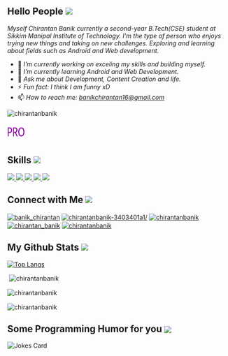 ## Hello People <img src = "https://raw.githubusercontent.com/MartinHeinz/MartinHeinz/master/wave.gif" width = 50px> </h1>
<p align='center'>
 
*Myself Chirantan Banik currently a second-year B.Tech(CSE) student at Sikkim Manipal Institute of Technology. I'm the type of person who enjoys trying new things and taking on new challenges. Exploring and learning about fields such as Android and Web development.*

- 🔭 *I’m currently working on exceling my skills and building myself.*
- 🌱 *I’m currently learning Android and Web Development.*
- 💬 *Ask me about Development, Content Creation and life.*
- ⚡ *Fun fact: I think I am funny xD*
- 📫 *How to reach me:
 [banikchirantan16@gmail.com](Mail%20-%20banikchirantan16@gmail.com)*
 
 <p align="left"> <img src="https://komarev.com/ghpvc/?username=chirantanbanik&label=Profile%20views&color=0e75b6&style=flat" alt="chirantanbanik" /> </p>
 <a href='https://github.com/pricing'><img src='https://raw.githubusercontent.com/acervenky/animated-github-badges/master/assets/pro.gif' width='40' height='40'></a> 
 
 

<h2> Skills <img src = "https://media2.giphy.com/media/QssGEmpkyEOhBCb7e1/giphy.gif?cid=ecf05e47a0n3gi1bfqntqmob8g9aid1oyj2wr3ds3mg700bl&rid=giphy.gif" width = 32px> </h2>
<a href= https://github.com/chirantanbanik?tab=repositories&q=&type=&language=android&sort= > <img width ='32px' src ='https://raw.githubusercontent.com/rahulbanerjee26/githubAboutMeGenerator/main/icons/android.svg'> </a>
<a href= https://github.com/chirantanbanik?tab=repositories&q=&type=&language=java&sort= > <img width ='32px' src ='https://raw.githubusercontent.com/rahulbanerjee26/githubAboutMeGenerator/main/icons/java.svg'> </a>
<a href= https://github.com/chirantanbanik?tab=repositories&q=&type=&language=html&sort= > <img width ='32px' src ='https://raw.githubusercontent.com/rahulbanerjee26/githubAboutMeGenerator/main/icons/html.svg'> </a>
<a href= https://github.com/chirantanbanik?tab=repositories&q=&type=&language=javascript&sort= > <img width ='32px' src ='https://raw.githubusercontent.com/rahulbanerjee26/githubAboutMeGenerator/main/icons/javascript.svg'> </a>
<a href= https://github.com/chirantanbanik?tab=repositories&q=&type=&language=css&sort= > <img width ='32px' src ='https://raw.githubusercontent.com/rahulbanerjee26/githubAboutMeGenerator/main/icons/css.svg'> </a>

## Connect with Me <img src='https://raw.githubusercontent.com/ShahriarShafin/ShahriarShafin/main/Assets/handshake.gif' width="100px"> </h2>

<a href="https://instagram.com/banik_chirantan" target="blank"><img align="center" src="https://raw.githubusercontent.com/rahuldkjain/github-profile-readme-generator/master/src/images/icons/Social/instagram.svg" alt="banik_chirantan" height="30" width="40" /></a>
<a href="https://linkedin.com/in/chirantanbanik-3403401a1/" target="blank"><img align="center" src="https://raw.githubusercontent.com/rahuldkjain/github-profile-readme-generator/master/src/images/icons/Social/linked-in-alt.svg" alt="chirantanbanik-3403401a1/" height="30" width="40" /></a>
<a href="https://open.spotify.com/show/77r4SjXKF5iy9khi79ge3P" target="blank"><img align="center" src="https://cdn.jsdelivr.net/npm/simple-icons@3.0.1/icons/spotify.svg" alt="chirantanbanik" height="30" width="40" /></a>
<a href="https://twitter.com/chirantan_banik" target="blank"><img align="center" src="https://raw.githubusercontent.com/rahuldkjain/github-profile-readme-generator/master/src/images/icons/Social/twitter.svg" alt="chirantan_banik" height="30" width="40" /></a>
<a href="https://www.hackerrank.com/chirantanbanik" target="blank"><img align="center" src="https://raw.githubusercontent.com/rahuldkjain/github-profile-readme-generator/master/src/images/icons/Social/hackerrank.svg" alt="chirantanbanik" height="30" width="40" /></a>

## My Github Stats <img src='https://media1.giphy.com/media/du3J3cXyzhj75IOgvA/giphy.gif?cid=ecf05e47x2g034i9pzwtzzsd3xgg2w9nr94t4tflbbgo3008&rid=giphy.gif' width='32px'> </h2>

[![Top Langs](https://github-readme-stats.vercel.app/api/top-langs/?username=chirantanbanik)](https://github.com/anuraghazra/github-readme-stats)
<p>&nbsp;<img align="center" src="https://github-readme-stats.vercel.app/api?username=chirantanbanik&show_icons=true&locale=en" alt="chirantanbanik" /></p>
<p><img align="center" src="https://github-readme-streak-stats.herokuapp.com/?user=chirantanbanik&" alt="chirantanbanik" /></p>
<p><img align="center" src="https://activity-graph.herokuapp.com/graph?username=chirantanbanik&theme=github" alt="chirantanbanik" /></p>

## <h2> Some Programming Humor for you <img align ='center' src='https://media2.giphy.com/media/UQDSBzfyiBKvgFcSTw/giphy.gif?cid=ecf05e47p3cd513axbek3f56ti3jzizq8hincw20jauyyfyw&rid=giphy.gif' width = '32px'></h2>

![Jokes Card](https://readme-jokes.vercel.app/api?theme=dark) 




